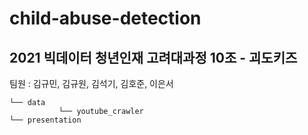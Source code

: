 # child-abuse-detection

2021 빅데이터 청년인재 고려대과정 10조 - 괴도키즈
---

팀원 : 김규민, 김규원, 김석기, 김호준, 이은서

```
└── data
           └── youtube_crawler
└── presentation
```